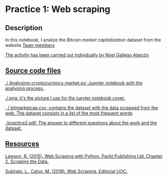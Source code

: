 # Practice 1: Web scraping

## Description
<p>In this notebook, I analize the <em>Bitcoin market capitalization</em> dataset from the website <a href="https://coinmarketcap.com/currencies/bitcoin/historical-data/</a>. Then I'll extract words from this web data using <code>BeautifulSoup</code> and <code>Requests packages</code>. Finally, I'll dive into analyzing the distribution of words using the Natural Language ToolKit (<code>nltk</code>). </p>

## Team members
The activity has been carried out individually by Noel Gallego Alarcón

## Source code files
./ Analysing-cryptocurrency-market.py: Jupyter notebook with the analysing process.

./.png: it's the picture I use for the jupyter notebook cover.

. / bitmarketcap.csv: contains the dataset with the data scrapped from the web. The dataset consists in a list of the most frequent words

./practice2.pdf: The answer to different questions about the work and the dataset.

## Resources
Lawson, R. (2015). Web Scraping with Python. Packt Publishing Ltd. Chapter 2. Scraping the Data.

Subirats, L., Calvo, M. (2018). Web Scraping. Editorial UOC.
      
